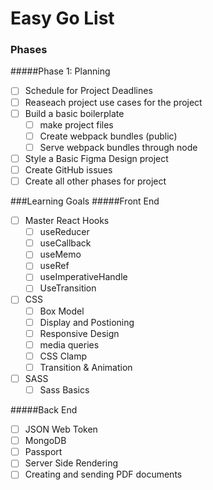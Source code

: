 # Easy Go List

### Phases

#####Phase 1: Planning

- [ ] Schedule for Project Deadlines
- [ ] Reaseach project use cases for the project
- [ ] Build a basic boilerplate
  - [ ] make project files
  - [ ] Create webpack bundles (public)
  - [ ] Serve webpack bundles through node
- [ ] Style a Basic Figma Design project
- [ ] Create GitHub issues
- [ ] Create all other phases for project

###Learning Goals
#####Front End

- [ ] Master React Hooks
  - [ ] useReducer
  - [ ] useCallback
  - [ ] useMemo
  - [ ] useRef
  - [ ] useImperativeHandle
  - [ ] UseTransition
- [ ] CSS
  - [ ] Box Model
  - [ ] Display and Postioning
  - [ ] Responsive Design
  - [ ] media queries
  - [ ] CSS Clamp
  - [ ] Transition & Animation
- [ ] SASS
  - [ ] Sass Basics

#####Back End

- [ ] JSON Web Token
- [ ] MongoDB
- [ ] Passport
- [ ] Server Side Rendering
- [ ] Creating and sending PDF documents
